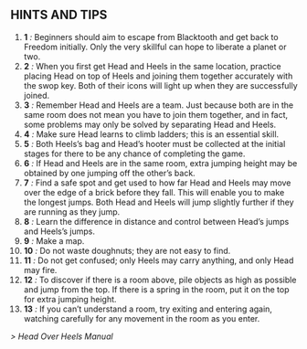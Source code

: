 ## HINTS AND TIPS

1. **1** *:* Beginners should aim to escape from Blacktooth and get back to Freedom
   initially. Only the very skillful can hope to liberate a planet or two.
2. **2** *:* When you first get Head and Heels in the same location, practice placing Head
   on top of Heels and joining them together accurately with the swop key. Both
   of their icons will light up when they are successfully joined.
3. **3** *:* Remember Head and Heels are a team. Just because both are in the same room
   does not mean you have to join them together, and in fact, some problems may
   only be solved by separating Head and Heels.
4. **4** *:* Make sure Head learns to climb ladders; this is an essential skill.
5. **5** *:* Both Heels’s bag and Head’s hooter must be collected at the initial stages
   for there to be any chance of completing the game.
6. **6** *:* If Head and Heels are in the same room, extra jumping height may be obtained
   by one jumping off the other’s back.
7. **7** *:* Find a safe spot and get used to how far Head and Heels may move over the
   edge of a brick before they fall. This will enable you to make the longest
   jumps. Both Head and Heels will jump slightly further if they are running as
   they jump.
8. **8** *:* Learn the difference in distance and control between Head’s jumps and Heels’s
   jumps.
9. **9** *:* Make a map.
10. **10** *:* Do not waste doughnuts; they are not easy to find.
11. **11** *:* Do not get confused; only Heels may carry anything, and only Head may fire.
12. **12** *:* To discover if there is a room above, pile objects as high as possible and
    jump from the top. If there is a spring in the room, put it on the top for
    extra jumping height.
13. **13** *:* If you can’t understand a room, try exiting and entering again, watching
    carefully for any movement in the room as you enter.

*> Head Over Heels Manual*